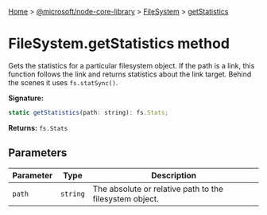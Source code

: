 [Home](./index) &gt; [@microsoft/node-core-library](./node-core-library.md) &gt; [FileSystem](./node-core-library.filesystem.md) &gt; [getStatistics](./node-core-library.filesystem.getstatistics.md)

# FileSystem.getStatistics method

Gets the statistics for a particular filesystem object. If the path is a link, this function follows the link and returns statistics about the link target. Behind the scenes it uses `fs.statSync()`<!-- -->.

**Signature:**
```javascript
static getStatistics(path: string): fs.Stats;
```
**Returns:** `fs.Stats`

## Parameters

|  Parameter | Type | Description |
|  --- | --- | --- |
|  `path` | `string` | The absolute or relative path to the filesystem object. |

